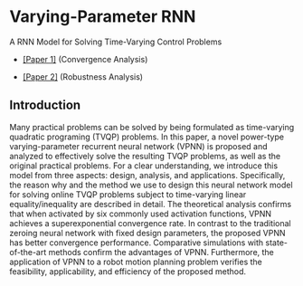 # Varying-Parameter RNN
A RNN Model for Solving Time-Varying Control Problems

- [[Paper 1]](https://ieeexplore.ieee.org/document/8589008) (Convergence Analysis)

- [[Paper 2]](https://ieeexplore.ieee.org/document/8463509) (Robustness Analysis)


Introduction
-----
Many practical problems can be solved by being formulated as time-varying quadratic programing (TVQP) problems. In this paper, a novel power-type varying-parameter recurrent neural network (VPNN) is proposed and analyzed to effectively solve the resulting TVQP problems, as well as the original practical problems. For a clear understanding, we introduce this model from three aspects: design, analysis, and applications. Specifically, the reason why and the method we use to design this neural network model for solving online TVQP problems subject to time-varying linear equality/inequality are described in detail. The theoretical analysis confirms that when activated by six commonly used activation functions, VPNN achieves a superexponential convergence rate. In contrast to the traditional zeroing neural network with fixed design parameters, the proposed VPNN has better convergence performance. Comparative simulations with state-of-the-art methods confirm the advantages of VPNN. Furthermore, the application of VPNN to a robot motion planning problem verifies the feasibility, applicability, and efficiency of the proposed method.
